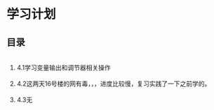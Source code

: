 <h1>学习计划</h1>

<h2>目录</h2>

<ol>
    <li>4.1学习变量输出和调节器相关操作</li>
    <li>4.2这两天16号楼的网有毒，，，进度比较慢，复习实践了一下之前学的。</li>
    <li>4.3无</li>
</ol>
